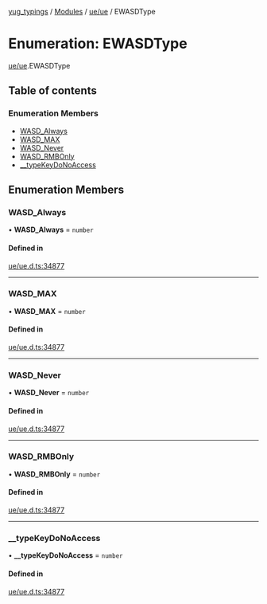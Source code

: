 [yug_typings](../README.md) / [Modules](../modules.md) / [ue/ue](../modules/ue_ue.md) / EWASDType

# Enumeration: EWASDType

[ue/ue](../modules/ue_ue.md).EWASDType

## Table of contents

### Enumeration Members

- [WASD\_Always](ue_ue.EWASDType.md#wasd_always)
- [WASD\_MAX](ue_ue.EWASDType.md#wasd_max)
- [WASD\_Never](ue_ue.EWASDType.md#wasd_never)
- [WASD\_RMBOnly](ue_ue.EWASDType.md#wasd_rmbonly)
- [\_\_typeKeyDoNoAccess](ue_ue.EWASDType.md#__typekeydonoaccess)

## Enumeration Members

### WASD\_Always

• **WASD\_Always** = `number`

#### Defined in

[ue/ue.d.ts:34877](https://github.com/YugMetaverse/yug_typings/blob/b7d9b19/ue/ue.d.ts#L34877)

___

### WASD\_MAX

• **WASD\_MAX** = `number`

#### Defined in

[ue/ue.d.ts:34877](https://github.com/YugMetaverse/yug_typings/blob/b7d9b19/ue/ue.d.ts#L34877)

___

### WASD\_Never

• **WASD\_Never** = `number`

#### Defined in

[ue/ue.d.ts:34877](https://github.com/YugMetaverse/yug_typings/blob/b7d9b19/ue/ue.d.ts#L34877)

___

### WASD\_RMBOnly

• **WASD\_RMBOnly** = `number`

#### Defined in

[ue/ue.d.ts:34877](https://github.com/YugMetaverse/yug_typings/blob/b7d9b19/ue/ue.d.ts#L34877)

___

### \_\_typeKeyDoNoAccess

• **\_\_typeKeyDoNoAccess** = `number`

#### Defined in

[ue/ue.d.ts:34877](https://github.com/YugMetaverse/yug_typings/blob/b7d9b19/ue/ue.d.ts#L34877)
